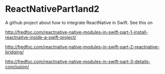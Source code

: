 # ReactNativePart1and2
A github project about how to integrate ReactNative in Swift.
See this on 

http://fredfoc.com/reactnative-native-modules-in-swift-part-1-install-reactnative-inside-a-swift-project/

http://fredfoc.com/reactnative-native-modules-in-swift-part-2-reactnative-bridging/

http://fredfoc.com/reactnative-native-modules-in-swift-part-3-details-conclusion/
